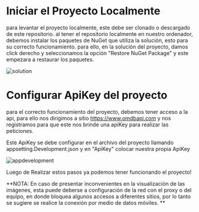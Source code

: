 # Iniciar el Proyecto Localmente

para levantar el proyecto localmente, este debe ser clonado o descargado de este repositorio.
al tener el repositorio localmente en nuestro ordenador, debemos instalar los paquetes de NuGet que utiliza la solución,
esto para su correcto funcionamiento.
para ello, en la solución del proyecto, damos click derecho y seleccionamos la opción "Restore NuGet Package" y este empezara a restaurar los paquetes.

![solution](https://user-images.githubusercontent.com/79492688/230802371-3313307b-c794-46ca-b88b-9fcec20428f2.png)

# Configurar ApiKey del proyecto

para el correcto funcionamiento del proyecto, debemos tener acceso a la api, para ello nos dirigimos a sitio
https://www.omdbapi.com y nos registramos para que este nos brinde una apiKey para realizar las peticiones.

Este ApiKey se debe configurar en el archivo del proyecto llamando appsetting.Development.json y en "ApiKey" colocar nuestra propia ApiKey

![appdevelopment](https://user-images.githubusercontent.com/79492688/230802261-1b266dd6-3237-4402-b49f-ecdaa59fbb71.png)

Luego de Realizar estos pasos ya podemos tener funcionando el proyecto!


**NOTA: En caso de presentar inconvenientes en la visualización de las imágenes, esta puede deberse a configuración de la red con el proxy o del equipo, en donde bloquea algunos accesos a diferentes sitios, por lo tanto se sugiere se realice la conexión por medio de datos móviles. **
